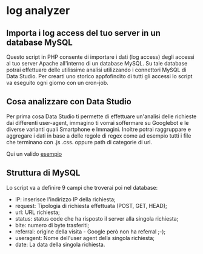 # log analyzer
<h2>Importa i log access del tuo server in un database MySQL</h2>

Questo script in PHP consente di importare i dati (log access) degli accessi al tuo server Apache all'interno di un database MySQL.
Su tale database potrai effettuare delle utilissime analisi utilizzando i connettori MySQL di Data Studio. Per crearti uno storico appfofindito di tutti gli accessi lo script va eseguito ogni giorno con un cron-job.

<h2>Cosa analizzare con Data Studio</h2>
Per prima cosa Data Studio ti permette di effettuare un'analisi delle richieste dai differenti user-agent, immagino ti vorrai soffermare su Googlebot e le diverse varianti quali Smartphone e Immagini.
Inoltre potrai raggruppare e aggregare i dati in base a delle regole di regex come ad esempio tutti i file che terminano con .js .css. oppure path di categorie di url.

Qui un valido <a href="https://datastudio.google.com/open/0B4XIs_msfiVTaUdubExIREZkdTQ">esempio</a>

<h2>Struttura di MySQL</h2>
Lo script va a definire 9 campi che troverai poi nel database:

- IP: inserisce l'indirizzo IP della richiesta;
- request: Tipologia di richiesta effettuata (POST, GET, HEAD);
- url: URL richiesta;
- status: status code che ha risposto il server alla singola richiesta;
- bite: numero di byte trasferiti;
- referral: origine della visita - Google però non ha referral ;-); 
- useragent: Nome dell'user agent della singola richiesta;
- date: La data della singola richiesta.
